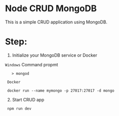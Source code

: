 # Node CRUD MongoDB

This is a simple CRUD application using MongoDB.


# Step:
  1. Initialize your MongoDB service or Docker 
  
  ``` Windows ``` Command propmt
    
  ```
     > mongod
  ```

  ``` Docker```

  ```
   docker run --name mymongo -p 27017:27017 -d mongo
  ```
  
  2. Start CRUD app 
  
  ```
   npm run dev
  ```
